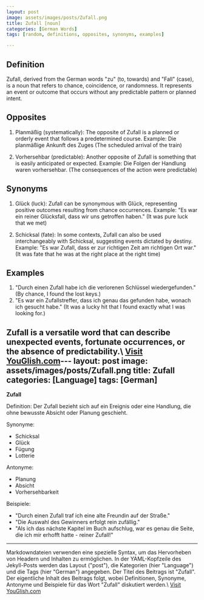 ```yaml
---
layout: post
image: assets/images/posts/Zufall.png
title: Zufall [noun]
categories: [German Words]
tags: [random, definitions, opposites, synonyms, examples]

---
```


## Definition

Zufall, derived from the German words "zu" (to, towards) and "Fall" (case), is a noun that refers to chance, coincidence, or randomness. It represents an event or outcome that occurs without any predictable pattern or planned intent.

## Opposites

1. Planmäßig (systematically): The opposite of Zufall is a planned or orderly event that follows a predetermined course. 
   Example: Die planmäßige Ankunft des Zuges (The scheduled arrival of the train)

2. Vorhersehbar (predictable): Another opposite of Zufall is something that is easily anticipated or expected.
   Example: Die Folgen der Handlung waren vorhersehbar. (The consequences of the action were predictable)

## Synonyms

1. Glück (luck): Zufall can be synonymous with Glück, representing positive outcomes resulting from chance occurrences.
   Example: "Es war ein reiner Glücksfall, dass wir uns getroffen haben." (It was pure luck that we met)

2. Schicksal (fate): In some contexts, Zufall can also be used interchangeably with Schicksal, suggesting events dictated by destiny.
   Example: "Es war Zufall, dass er zur richtigen Zeit am richtigen Ort war." (It was fate that he was at the right place at the right time)

## Examples

1. "Durch einen Zufall habe ich die verlorenen Schlüssel wiedergefunden." (By chance, I found the lost keys.)
2. "Es war ein Zufallstreffer, dass ich genau das gefunden habe, wonach ich gesucht habe." (It was a lucky hit that I found exactly what I was looking for.)

Zufall is a versatile word that can describe unexpected events, fortunate occurrences, or the absence of predictability.\ <a id="yg-widget-0" class="youglish-widget" data-query="Zufall" data-lang="german" data-components="8412" data-auto-start="0" data-bkg-color="theme_light" data-title="How%20to%20pronounce%20Zufall%20in%20German"  rel="nofollow" href="https://youglish.com">Visit YouGlish.com</a><script async src="https://youglish.com/public/emb/widget.js" charset="utf-8"></script>---
layout: post
image: assets/images/posts/Zufall.png
title: Zufall
categories: [Language]
tags: [German]
---

**Zufall**

Definition: Der Zufall bezieht sich auf ein Ereignis oder eine Handlung, die ohne bewusste Absicht oder Planung geschieht.

Synonyme: 

- Schicksal
- Glück
- Fügung
- Lotterie

Antonyme: 

- Planung
- Absicht
- Vorhersehbarkeit

Beispiele: 

- "Durch einen Zufall traf ich eine alte Freundin auf der Straße."
- "Die Auswahl des Gewinners erfolgt rein zufällig."
- "Als ich das nächste Kapitel im Buch aufschlug, war es genau die Seite, die ich mir erhofft hatte - reiner Zufall!"

---

Markdowndateien verwenden eine spezielle Syntax, um das Hervorheben von Headern und Inhalten zu ermöglichen. In der YAML-Kopfzeile des Jekyll-Posts werden das Layout ("post"), die Kategorien (hier "Language") und die Tags (hier "German") angegeben. Der Titel des Beitrags ist "Zufall". Der eigentliche Inhalt des Beitrags folgt, wobei Definitionen, Synonyme, Antonyme und Beispiele für das Wort "Zufall" diskutiert werden.\ <a id="yg-widget-0" class="youglish-widget" data-query="Zufall" data-lang="german" data-components="8412" data-auto-start="0" data-bkg-color="theme_light" data-title="How%20to%20pronounce%20Zufall%20in%20German"  rel="nofollow" href="https://youglish.com">Visit YouGlish.com</a><script async src="https://youglish.com/public/emb/widget.js" charset="utf-8"></script>